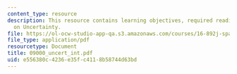 ```yaml
---
content_type: resource
description: This resource contains learning objectives, required reading and homework
  on Uncertainty.
file: https://ol-ocw-studio-app-qa.s3.amazonaws.com/courses/16-892j-space-system-architecture-and-design-fall-2004/e556380c4236e35fc4118b58744d63bd_09000_uncert_int.pdf
file_type: application/pdf
resourcetype: Document
title: 09000_uncert_int.pdf
uid: e556380c-4236-e35f-c411-8b58744d63bd
---
```

